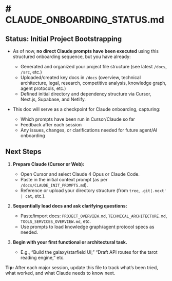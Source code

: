 #  # CLAUDE\_ONBOARDING\_STATUS.md

## Status: Initial Project Bootstrapping

* As of now, **no direct Claude prompts have been executed** using this structured onboarding sequence, but you have already:

  * Generated and organized your project file structure (see latest `/docs`, `/src`, etc.)
  * Uploaded/created key docs in `/docs` (overview, technical architecture, legal, research, competitive analysis, knowledge graph, agent protocols, etc.)
  * Defined initial directory and dependency structure via Cursor, Next.js, Supabase, and Netlify.

* This doc will serve as a checkpoint for Claude onboarding, capturing:

  * Which prompts have been run in Cursor/Claude so far
  * Feedback after each session
  * Any issues, changes, or clarifications needed for future agent/AI onboarding

## Next Steps

1. **Prepare Claude (Cursor or Web):**

   * Open Cursor and select Claude 4 Opus or Claude Code.
   * Paste in the initial context prompt (as per `/docs/CLAUDE_INIT_PROMPTS.md`).
   * Reference or upload your directory structure (from `tree`, `.git|.next' | cat`, etc.).
2. **Sequentially load docs and ask clarifying questions:**

   * Paste/import docs: `PROJECT_OVERVIEW.md`, `TECHNICAL_ARCHITECTURE.md`, `TOOLS_SERVICES_OVERVIEW.md`, etc.
   * Use prompts to load knowledge graph/agent protocol specs as needed.
3. **Begin with your first functional or architectural task.**

   * E.g., “Build the galaxy/starfield UI,” “Draft API routes for the tarot reading engine,” etc.

**Tip:** After each major session, update this file to track what’s been tried, what worked, and what Claude needs to know next.


